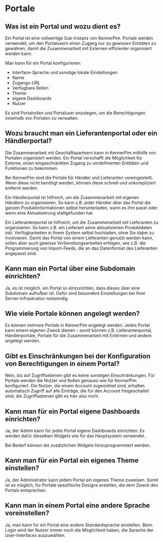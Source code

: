 # Portale



## Was ist ein Portal und wozu dient es?

Ein Portal ist eine vollwertige Sub-Instanz von KennerPim. Portale werden verwendet, um den Portalusern einen Zugang nur zu gewissen Entitäten zu gewähren, damit die Zusammenarbeit mit Externen effizienter organisiert werden kann.

Man kann für ein Portal konfigurieren:

- Interface-Sprache und sonstige lokale Einstellungen
- Name
- Zugangs-URL
- Verfügbare Rollen
- Theme
- eigene Dashboards
- Nutzer

Es sind Portalrollen und Portaluser anzulegen, um die Berechtigungen innerhalb von Portalen zu verwalten.



## Wozu braucht man ein Lieferantenportal oder ein Händlerportal?

Die Zusammenarbeit mit Geschäftspartnern kann in KennerPim mithilfe von Portalen organisiert werden. Ein Portal verschafft die Möglichkeit für Externe, einen eingeschränkten Zugang zu vordefinierten Entitäten und Funktionen zu bekommen.

Bei KennerPim sind die Portale für Händler und Lieferanten voreingestellt. Wenn diese nicht benötigt werden, können diese schnell und unkompliziert entfernt werden.

Ein Händlerportal ist hilfreich, um die Zusammenarbeit mit eigenen Händlern zu organisieren. So kann z.B. jeder Händler über das Portal die ganzen Produktinformationen selbst herunterladen, wann es ihm passt oder wenn eine Aktualisierung stattgefunden hat.

Ein Lieferantenportal ist hilfreich, um die Zusammenarbeit mit Lieferanten zu organisieren. So kann z.B. ein Lieferant seine aktualisierten Produktdaten inkl. Verfügbarkeiten in Ihrem System selbst hochladen, ohne Sie dabei zu involvieren. Damit das Portal von einem Lieferanten genutzt werden kann, sollen aber auch gewisse Vorbereitungsarbeiten erfolgen, wie z.B. die Programmierung von Import-Feeds, die an das Datenformat des Lieferanten angepasst sind.

  

## Kann man ein Portal über eine Subdomain einrichten?

Ja, es ist möglich, ein Portal so einzurichten, dass dieses über eine Subdomain aufrufbar ist. Dafür sind besondere Einstellungen bei Ihrer Server-Infrastruktur notwendig.



## Wie viele Portale können angelegt werden?

Es können mehrere Portale in KennerPim angelegt werden. Jedes Portal kann einem eigenen Zweck dienen – somit können z.B. Lieferantenportal, Händlerportale, Portale für die Zusammenarbeit mit Externen und andere angelegt werden.



## Gibt es Einschränkungen bei der Konfiguration von Berechtigungen in einem Portal?

Nein, bis auf Zugriffsebenen gibt es keine sonstigen Einschränkungen. Für Portale werden die Nutzer und Rollen genauso wie für KennerPim konfiguriert. Die Nutzer, die einem Account zugeordnet sind, erhalten automatisch Zugriff auf alle Einträge, die für den Account freigeschaltet sind, die Zugriffsebenen gibt es hier also nicht.



## Kann man für ein Portal eigene Dashboards einrichten?

Ja, der Admin kann für jedes Portal eigene Dashboards einrichten. Es werden dafür dieselben Widgets wie für das Hauptsystem verwendet.

Bei Bedarf können die zusätzlichen Widgets hinzuprogrammiert werden.



## Kann man für ein Portal ein eigenes Theme einstellen?

Ja, der Administrator kann jedem Portal ein eigenes Theme zuweisen. Somit ist es möglich, für Portale spezifische Designs erstellen, die dem Zweck des Portals entsprechen.

  

## Kann man in einem Portal eine andere Sprache voreinstellen?

Ja, man kann für ein Portal eine andere Standardsprache einstellen. Beim Login wird der Nutzer immer noch die Möglichkeit haben, die Sprache der User-Interfaces auszuwählen.
